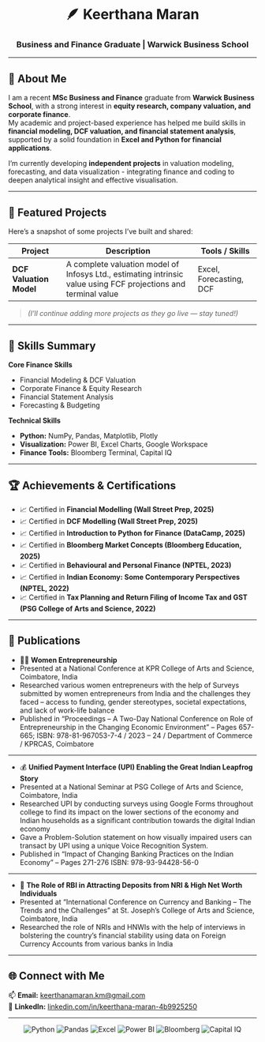 <!-- README for Keerthana Maran -->
<div align="center">

# 🪶 Keerthana Maran  
### Business and Finance Graduate | Warwick Business School    

</div>

---

## 👋 About Me  

I am a recent **MSc Business and Finance** graduate from **Warwick Business School**, with a strong interest in **equity research, company valuation, and corporate finance**.  
My academic and project-based experience has helped me build skills in **financial modeling, DCF valuation, and financial statement analysis**, supported by a solid foundation in **Excel and Python for financial applications**.  

I’m currently developing **independent projects** in valuation modeling, forecasting, and data visualization - integrating finance and coding to deepen analytical insight and effective visualisation.  

---

## 💼 Featured Projects  

Here’s a snapshot of some projects I’ve built and shared:  

| Project | Description | Tools / Skills |
|----------|--------------|----------------|
| **DCF Valuation Model** | A complete valuation model of Infosys Ltd., estimating intrinsic value using FCF projections and terminal value | Excel, Forecasting, DCF |


> *(I’ll continue adding more projects as they go live — stay tuned!)*  

---

## 🧩 Skills Summary  

**Core Finance Skills**  
- Financial Modeling & DCF Valuation  
- Corporate Finance & Equity Research  
- Financial Statement Analysis  
- Forecasting & Budgeting  

**Technical Skills**  
- **Python:** NumPy, Pandas, Matplotlib, Plotly
- **Visualization:** Power BI, Excel Charts, Google Workspace
- **Finance Tools:** Bloomberg Terminal, Capital IQ
---

## 🏆 Achievements & Certifications  
 
- 📈 Certified in **Financial Modelling (Wall Street Prep, 2025)**
- 📈 Certified in **DCF Modelling (Wall Street Prep, 2025)**
- 📈 Certified in **Introduction to Python for Finance (DataCamp, 2025)**
- 📈 Certified in **Bloomberg Market Concepts (Bloomberg Education, 2025)**
- 📈 Certified in **Behavioural and Personal Finance (NPTEL, 2023)**
- 📈 Certified in **Indian Economy: Some Contemporary Perspectives (NPTEL, 2022)**
- 📈 Certified in **Tax Planning and Return Filing of Income Tax and GST (PSG College of Arts and Science, 2022)**  

---

## 📖 Publications  

- 👩‍💻 **Women Entrepreneurship**                                                                                                             	        
- Presented at a National Conference at KPR College of Arts and Science, Coimbatore, India
- Researched various women entrepreneurs with the help of Surveys submitted by women entrepreneurs from India and the challenges they faced – access to funding, gender stereotypes, societal expectations, and lack of work-life balance
- Published in “Proceedings – A Two-Day National Conference on Role of Entrepreneurship in the Changing Economic Environment” – Pages 657-665; ISBN: 978-81-967053-7-4 / 2023 – 24 / Department of Commerce / KPRCAS, Coimbatore
---
- 💰 **Unified Payment Interface (UPI) Enabling the Great Indian Leapfrog Story**                                    
- Presented at a National Seminar at PSG College of Arts and Science, Coimbatore, India
- Researched UPI by conducting surveys using Google Forms throughout college to find its impact on the lower sections of the economy and Indian households as a significant contribution towards the digital Indian economy
- Gave a Problem-Solution statement on how visually impaired users can transact by UPI using a unique Voice Recognition System.
- Published in “Impact of Changing Banking Practices on the Indian Economy” – Pages 271-276 ISBN: 978-93-94428-56-0
---
- 🏦 **The Role of RBI in Attracting Deposits from NRI & High Net Worth Individuals**
- Presented at “International Conference on Currency and Banking – The Trends and the Challenges” at St. Joseph’s College of Arts and Science, Coimbatore, India
- Researched the role of NRIs and HNWIs with the help of interviews in bolstering the country’s financial stability using data on Foreign Currency Accounts from various banks in India  



---

## 🌐 Connect with Me  

📫 **Email:** [keerthanamaran.km@gmail.com](mailto:keerthanamaran.km@gmail.com)  
💼 **LinkedIn:** [linkedin.com/in/keerthana-maran-4b9925250](https://www.linkedin.com/in/keerthana-maran-4b9925250)  

---


<!-- Badges Section -->
<div align="center">

![Python](https://img.shields.io/badge/Python-041E42?style=for-the-badge&logo=python&logoColor=white)
![Pandas](https://img.shields.io/badge/Pandas-041E42?style=for-the-badge&logo=pandas&logoColor=white)
![Excel](https://img.shields.io/badge/Excel-217346?style=for-the-badge&logo=microsoft-excel&logoColor=white)
![Power BI](https://img.shields.io/badge/PowerBI-F2C811?style=for-the-badge&logo=powerbi&logoColor=black)
![Bloomberg](https://img.shields.io/badge/Bloomberg-041E42?style=for-the-badge)
![Capital IQ](https://img.shields.io/badge/CapitalIQ-041E42?style=for-the-badge)

</div>
